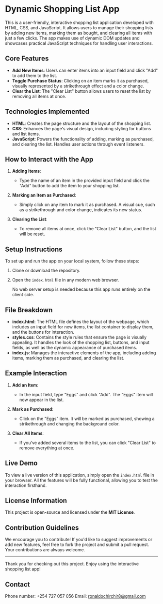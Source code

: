 # Dynamic Shopping List App

This is a user-friendly, interactive shopping list application developed with HTML, CSS, and JavaScript. It allows users to manage their shopping lists by adding new items, marking them as bought, and clearing all items with just a few clicks. The app makes use of dynamic DOM updates and showcases practical JavaScript techniques for handling user interactions.

## Core Features

- **Add New Items**: Users can enter items into an input field and click "Add" to add them to the list.
- **Toggle Purchase Status**: Clicking on an item marks it as purchased, visually represented by a strikethrough effect and a color change.
- **Clear the List**: The "Clear List" button allows users to reset the list by removing all items at once.

## Technologies Implemented

- **HTML**: Creates the page structure and the layout of the shopping list.
- **CSS**: Enhances the page's visual design, including styling for buttons and list items.
- **JavaScript**: Powers the functionality of adding, marking as purchased, and clearing the list. Handles user actions through event listeners.

## How to Interact with the App

1. **Adding Items**: 
   - Type the name of an item in the provided input field and click the "Add" button to add the item to your shopping list.
   
2. **Marking an Item as Purchased**:
   - Simply click on any item to mark it as purchased. A visual cue, such as a strikethrough and color change, indicates its new status.

3. **Clearing the List**:
   - To remove all items at once, click the "Clear List" button, and the list will be reset.

## Setup Instructions

To set up and run the app on your local system, follow these steps:

1. Clone or download the repository.
2. Open the `index.html` file in any modern web browser.

   No web server setup is needed because this app runs entirely on the client side.

## File Breakdown

- **index.html**: The HTML file defines the layout of the webpage, which includes an input field for new items, the list container to display them, and the buttons for interaction.
- **styles.css**: Contains the style rules that ensure the page is visually appealing. It handles the look of the shopping list, buttons, and input fields, as well as the dynamic appearance of purchased items.
- **index.js**: Manages the interactive elements of the app, including adding items, marking them as purchased, and clearing the list.

## Example Interaction

1. **Add an Item**:
   - In the input field, type "Eggs" and click "Add". The "Eggs" item will now appear in the list.
   
2. **Mark as Purchased**:
   - Click on the "Eggs" item. It will be marked as purchased, showing a strikethrough and changing the background color.

3. **Clear All Items**:
   - If you've added several items to the list, you can click "Clear List" to remove everything at once.

## Live Demo

To view a live version of this application, simply open the `index.html` file in your browser. All the features will be fully functional, allowing you to test the interaction firsthand.

## License Information

This project is open-source and licensed under the **MIT License**.

## Contribution Guidelines

We encourage you to contribute! If you'd like to suggest improvements or add new features, feel free to fork the project and submit a pull request. Your contributions are always welcome.

---

Thank you for checking out this project. Enjoy using the interactive shopping list app!

## Contact 

Phone number: +254 727 057 056
Email: ronaldochirchir8@gmail.com
